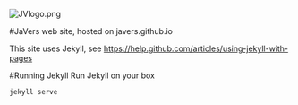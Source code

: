 ﻿
![JVlogo.png](img/logotype.png)

#JaVers web site, hosted on javers.github.io

This site uses Jekyll,
see https://help.github.com/articles/using-jekyll-with-pages

#Running Jekyll
Run Jekyll on your box

    jekyll serve

